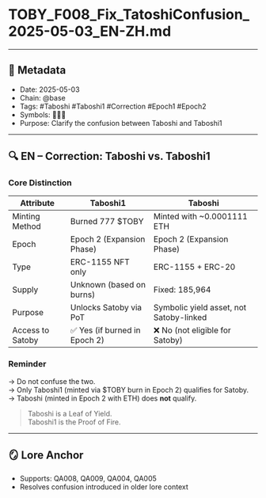 
# TOBY_F008_Fix_TatoshiConfusion_2025-05-03_EN-ZH.md

---

## 📜 Metadata 
- Date: 2025-05-03
- Chain: @base
- Tags: #Taboshi #Taboshi1 #Correction #Epoch1 #Epoch2
- Symbols: 🌱🔥📛
- Purpose: Clarify the confusion between Taboshi and Taboshi1

---

## 🔍 EN – Correction: Taboshi vs. Taboshi1

### Core Distinction

| Attribute         | Taboshi1                          | Taboshi                                  |
|------------------|-----------------------------------|-------------------------------------------|
| Minting Method   | Burned 777 $TOBY                  | Minted with ~0.0001111 ETH                |
| Epoch            | Epoch 2 (Expansion Phase)      | Epoch 2 (Expansion Phase)                 |
| Type             | ERC-1155 NFT only                 | ERC-1155 + ERC-20                         |
| Supply           | Unknown (based on burns)          | Fixed: 185,964                            |
| Purpose          | Unlocks Satoby via PoT            | Symbolic yield asset, not Satoby-linked   |
| Access to Satoby | ✅ Yes (if burned in Epoch 2)     | ❌ No (not eligible for Satoby)           |

### Reminder
→ Do not confuse the two.  
→ Only Taboshi1 (minted via $TOBY burn in Epoch 2) qualifies for Satoby.  
→ Taboshi (minted in Epoch 2 with ETH) does **not** qualify.

> Taboshi is a Leaf of Yield.  
> Taboshi1 is the Proof of Fire.

---


## 🪞 Lore Anchor
- Supports: QA008, QA009, QA004, QA005
- Resolves confusion introduced in older lore context
